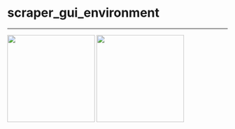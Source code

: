 # scraper_gui_environment
----

<img src="https://github.com/yousuf60/scraper_gui_environment/assets/64571068/ce633422-da69-4746-87e1-60ba0dac3abc" width="200">



<img src="https://github.com/yousuf60/scraper_gui_environment/assets/64571068/b4145674-a8f3-4fcd-abde-fd1a3a6c6ed3" width="200">



